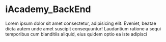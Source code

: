 # iAcademy_BackEnd
Lorem ipsum dolor sit amet consectetur, adipisicing elit. Eveniet, beatae dicta autem unde amet suscipit consequuntur! Laudantium ratione a sequi temporibus cum blanditiis aliquid, eius quidem optio ea iste adipisci
